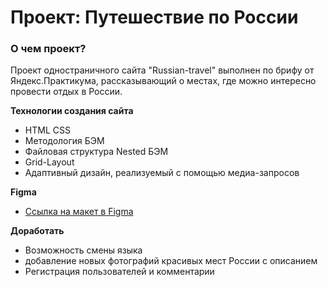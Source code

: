 # Проект: Путешествие по России

### О чем проект?  
Проект одностраничного сайта "Russian-travel" выполнен по брифу от Яндекс.Практикума, рассказывающий о местах, где можно интересно провести отдых в России.


**Технологии создания сайта**
* HTML CSS
* Методология БЭМ
* Файловая структура Nested БЭМ
* Grid-Layout
* Адаптивный дизайн, реализуемый с помощью медиа-запросов  

**Figma**

* [Ссылка на макет в Figma](https://www.figma.com/file/5S2WSbEFL6awjVWJ0NWL8Q/Sprint-3_-Russia-_-desktop-mobile?node-id=28503%3A0)

**Доработать**  
* Возможность смены языка
* добавление новых фотографий красивых мест России с описанием
* Регистрация пользователей и комментарии
